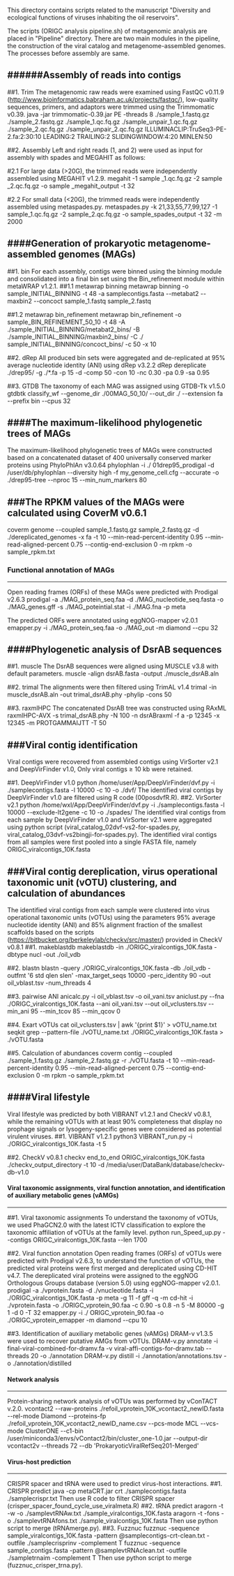 This directory contains scripts related to the manuscript "Diversity and ecological functions of viruses inhabiting the oil reservoirs".

The scripts (ORIGC analysis pipeline.sh) of metagenomic analysis are placed in "Pipeline" directory. There are two main modules in the pipeline, the construction of the viral catalog and metagenome-assembled genomes. The processes before assembly are same.

######Assembly of reads into contigs
------------------------------------
##1. Trim
The metagenomic raw reads were examined using FastQC v0.11.9 (http://www.bioinformatics.babraham.ac.uk/projects/fastqc/), low-quality sequences, primers, and adaptors were trimmed using the Trimmomatic v0.39.
java -jar trimmomatic-0.39.jar PE -threads 8 ./sample_1.fastq.gz ./sample_2.fastq.gz ./sample_1.qc.fq.gz ./sample_unpair_1.qc.fq.gz ./sample_2.qc.fq.gz ./sample_unpair_2.qc.fq.gz ILLUMINACLIP:TruSeq3-PE-2.fa:2:30:10 LEADING:2 TRAILING:2 SLIDINGWINDOW:4:20 MINLEN:50

##2. Assembly
Left and right reads (1, and 2) were used as input for assembly with spades and MEGAHIT as follows:

#2.1 For large data (>20G), the trimmed reads were independently assembled using MEGAHIT v1.2.9.
megahit -1 sample _1.qc.fq.gz -2 sample _2.qc.fq.gz -o sample _megahit_output -t 32

#2.2 For small data (<20G), the trimmed reads were independently assembled using metaspades.py.
metaspades.py -k 21,33,55,77,99,127 -1 sample_1.qc.fq.gz -2 sample_2.qc.fq.gz -o sample_spades_output -t 32 -m 2000

####Generation of prokaryotic metagenome-assembled genomes (MAGs)
------------------------------------------------------------------
##1. bin
For each assembly, contigs were binned using the binning module and consolidated into a final bin set using the Bin_refinement module within metaWRAP v1.2.1.
##1.1 metawrap binning
metawrap binning -o sample_INITIAL_BINNING -t 48 -a samplecontigs.fasta --metabat2 --maxbin2 --concoct sample_1.fastq sample_2.fastq

##1.2 metawrap bin_refinement
metawrap bin_refinement -o sample_BIN_REFINEMENT_50_10 -t 48 -A ./sample_INITIAL_BINNING/metabat2_bins/ -B ./sample_INITIAL_BINNING/maxbin2_bins/ -C ./ sample_INITIAL_BINNING/concoct_bins/ -c 50 -x 10

##2. dRep
All produced bin sets were aggregated and de-replicated at 95% average nucleotide identity (ANI) using dRep v3.2.2
dRep dereplicate ./drep95/ -g ./*.fa -p 15 -d -comp 50 -con 10 -nc 0.30 -pa 0.9 -sa 0.95

##3. GTDB
The taxonomy of each MAG was assigned using GTDB-Tk v1.5.0
gtdbtk classify_wf --genome_dir ./00MAG_50_10/ --out_dir ./ --extension fa --prefix bin --cpus 32

####The maximum-likelihood phylogenetic trees of MAGs
-----------------------------------------------------
The maximum-likelihood phylogenetic trees of MAGs were constructed based on a concatenated dataset of 400 universally conserved marker proteins using PhyloPhlAn v3.0.64
phylophlan -i ./ 01drep95_prodigal -d /user/db/phylophlan --diversity high -f my_genome_cell.cfg --accurate -o ./drep95-tree --nproc 15 --min_num_markers 80

###The RPKM values of the MAGs were calculated using CoverM v0.6.1
------------------------------------------------------------------
coverm genome --coupled sample_1.fastq.gz sample_2.fastq.gz -d ./dereplicated_genomes -x fa -t 10 --min-read-percent-identity 0.95 --min-read-aligned-percent 0.75 --contig-end-exclusion 0 -m rpkm -o sample_rpkm.txt

### Functional annotation of MAGs
---------------------------------
Open reading frames (ORFs) of these MAGs were predicted with Prodigal v2.6.3
prodigal -a ./MAG_protein_seq.faa -d ./MAG_nucleotide_seq.fasta -o ./MAG_genes.gff -s ./MAG_poteintial.stat -i ./MAG.fna -p meta

The predicted ORFs were annotated using eggNOG-mapper v2.0.1
emapper.py -i ./MAG_protein_seq.faa -o ./MAG_out -m diamond --cpu 32

####Phylogenetic analysis of DsrAB sequences
--------------------------------------------
##1. muscle
The DsrAB sequences were aligned using MUSCLE v3.8 with default parameters.
muscle -align dsrAB.fasta -output ./muscle_dsrAB.aln

##2. trimal
The alignments were then filtered using TrimAL v1.4
trimal -in muscle_dsrAB.aln -out trimal_dsrAB.phy -phylip -cons 50

##3. raxmlHPC
The concatenated DsrAB tree was constructed using RAxML
raxmlHPC-AVX -s trimal_dsrAB.phy -N 100 -n dsrABraxml -f a -p 12345 -x 12345 -m PROTGAMMAIJTT -T 50

###Viral contig identification
------------------------------
Viral contigs were recovered from assembled contigs using VirSorter v2.1 and DeepVirFinder v1.0, Only viral contigs ≥ 10 kb were retained.

##1. DeepVirFinder v1.0
python /home/user/App/DeepVirFinder/dvf.py -i ./samplecontigs.fasta -l 10000 -c 10 -o ./dvf/
The identified viral contigs by DeepVirFinder v1.0 are filtered using R code (00posdvfR.R).
##2. VirSorter v2.1
python /home/wxl/App/DeepVirFinder/dvf.py -i ./samplecontigs.fasta -l 10000 --exclude-lt2gene -c 10 -o ./spades/
The identified viral contigs from each sample by DeepVirFinder v1.0 and VirSorter v2.1 were aggregated using python script (viral_catalog_02dvf-vs2-for-spades.py, viral_catalog_03dvf-vs2bingji-for-spades.py). The identified viral contigs from all samples were first pooled into a single FASTA file, namely ORIGC_viralcontigs_10K.fasta 

###Viral contig dereplication, virus operational taxonomic unit (vOTU) clustering, and calculation of abundances
----------------------------------------------------------------------------------------------------------------
The identified viral contigs from each sample were clustered into virus operational taxonomic units (vOTUs) using the parameters 95% average nucleotide identity (ANI) and 85% alignment fraction of the smallest scaffolds based on the scripts (https://bitbucket.org/berkeleylab/checkv/src/master/) provided in CheckV v0.8.1
##1. makeblastdb
makeblastdb -in ./ORIGC_viralcontigs_10K.fasta -dbtype nucl -out ./oil_vdb

##2. blastn
blastn -query ./ORIGC_viralcontigs_10K.fasta -db ./oil_vdb -outfmt '6 std qlen slen' -max_target_seqs 10000 -perc_identity 90 -out oil_vblast.tsv -num_threads 4

##3. pairwise ANI
anicalc.py -i oil_vblast.tsv -o oil_vani.tsv
aniclust.py --fna ./ORIGC_viralcontigs_10K.fasta --ani oil_vani.tsv --out oil_vclusters.tsv --min_ani 95 --min_tcov 85 --min_qcov 0

##4. Exart vOTUs
cat oil_vclusters.tsv | awk '{print $1}' > vOTU_name.txt
seqkit grep --pattern-file ./vOTU_name.txt ./ORIGC_viralcontigs_10K.fasta > ./vOTU.fasta

##5. Calculation of abundances
coverm contig --coupled ./sample_1.fastq.gz ./sample_2.fastq.gz -r ./vOTU.fasta -t 10 --min-read-percent-identity 0.95 --min-read-aligned-percent 0.75 --contig-end-exclusion 0 -m rpkm -o sample_rpkm.txt

####Viral lifestyle
-------------------
Viral lifestyle was predicted by both VIBRANT v1.2.1 and CheckV v0.8.1, while the remaining vOTUs with at least 90% completeness that display no prophage signals or lysogeny-specific genes were considered as potential virulent viruses.
##1. VIBRANT v1.2.1
python3 VIBRANT_run.py -i ./ORIGC_viralcontigs_10K.fasta -t 5

##2. CheckV v0.8.1
checkv end_to_end ORIGC_viralcontigs_10K.fasta ./checkv_output_directory -t 10 -d /media/user/DataBank/database/checkv-db-v1.0

#### Viral taxonomic assignments, viral function annotation, and identification of auxiliary metabolic genes (vAMGs)
--------------------------------------------------------------------------------------------------------------------
##1. Viral taxonomic assignments
To understand the taxonomy of vOTUs, we used PhaGCN2.0 with the latest ICTV classification to explore the taxonomic affiliation of vOTUs at the family level.
python run_Speed_up.py --contigs ORIGC_viralcontigs_10K.fasta --len 1700

##2. Viral function annotation
Open reading frames (ORFs) of vOTUs were predicted with Prodigal v2.6.3, to understand the function of vOTUs, the predicted viral proteins were first merged and dereplicated using CD-HIT v4.7. The dereplicated viral proteins were assigned to the eggNOG Orthologous Groups database (version 5.0) using eggNOG-mapper v2.0.1.
prodigal -a ./vprotein.fasta -d ./vnucleotide.fasta -i ./ORIGC_viralcontigs_10K.fasta -p meta -g 11 -f gff -q -m
cd-hit -i ./vprotein.fasta -o ./ORIGC_vprotein_90.faa -c 0.90 -s 0.8 -n 5 -M 80000 -g 1 -d 0 -T 32
emapper.py -i ./ ORIGC_vprotein_90.faa -o ./ORIGC_vprotein_emapper -m diamond --cpu 10

##3. Identification of auxiliary metabolic genes (vAMGs)
DRAM-v v1.3.5 were used to recover putative AMGs from vOTUs.
DRAM-v.py annotate -i final-viral-combined-for-dramv.fa -v viral-affi-contigs-for-dramv.tab --threads 20 -o ./annotation
DRAM-v.py distill -i ./annotation/annotations.tsv -o ./annotation/distilled

#### Network analysis
---------------------
Protein-sharing network analysis of vOTUs was performed by vConTACT v.2.0.
vcontact2 --raw-proteins ./refoil_vprotein_10K_vcontact2_newID.fasta --rel-mode Diamond --proteins-fp ./refoil_vprotein_10K_vcontact2_newID_name.csv --pcs-mode MCL --vcs-mode ClusterONE --c1-bin /user/miniconda3/envs/vContact2/bin/cluster_one-1.0.jar --output-dir vcontact2v --threads 72 --db 'ProkaryoticViralRefSeq201-Merged'

#### Virus-host prediction
--------------------------
CRISPR spacer and tRNA were used to predict virus-host interactions.
##1. CRISPR predict
java -cp metaCRT.jar crt ./samplecontigs.fasta ./samplecrispr.txt
Then use R code to filter CRISPR spacer (crisper_spacer_found_cycle_use_viralmeta.R)
##2. tRNA predict
aragorn -t -w -o ./samplevtRNAw.txt ./sample_viralcontigs_10K.fasta
aragorn -t -fons -o ./samplevtRNAfons.txt ./sample_viralcontigs_10K.fasta
Then use python script to merge (tRNAmerge.py).
##3. Fuzznuc
fuzznuc -sequence sample_viralcontigs_10K.fasta -pattern @samplecontigs-crt-clean.txt -outfile ./samplecrisprinv -complement T
fuzznuc -sequence sample_contigs.fasta -pattern @samplevtRNAclean.txt -outfile ./sampletrnaim -complement T
Then use python script to merge (fuzznuc_crisper_trna.py).

